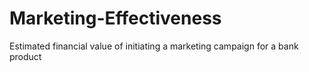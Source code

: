 # Marketing-Effectiveness
Estimated financial value of initiating a marketing campaign for a bank product
